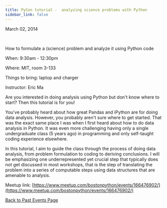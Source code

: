 ```yaml
---
title: PyCon tutorial -  analyzing science problems with Python
sidebar_link: false
---
```


March 02, 2014


   

How to formulate a (science) problem and analyze it using Python code

When: 9:30am - 12:30pm

Where: MIT, room 3-133

Things to bring: laptop and charger

Instructor: Eric Ma

Are you interested in doing analysis using Python but don't know where to start? Then this tutorial is for you!

You've probably heard about how great Pandas and iPython are for doing data analysis. However, you probably aren't sure where to get started. That was the exact same place I was when I first heard about how to do data analysis in Python. It was even more challenging having only a single undergraduate class (5 years ago) in programming and only self-taught coding experience elsewhere.

In this tutorial, I aim to guide the class through the process of doing data analysis, from problem formulation to coding to deriving conclusions. I will be emphasizing one underrepresented yet crucial step that typically does not get discussed in most workshops, that is the step of translating the problem into a series of computable steps using data structures that are amenable to analysis.


Meetup link: [https://www.meetup.com/bostonpython/events/166476902/](https://www.meetup.com/bostonpython/events/166476902/)

[Back to Past Events Page](index.md)